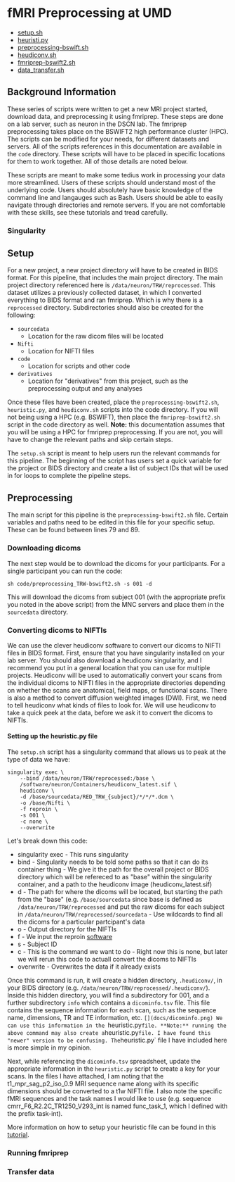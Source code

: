 # fMRI Preprocessing at UMD

- [setup.sh](https://github.com/hspopal/tutorials/blob/main/neuroimaging/umd_preprocessing/code/setup.sh)
- [heuristi.py]()
- [preprocessing-bswift.sh]()
- [heudiconv.sh]()
- [fmriprep-bswift2.sh]()
- [data_transfer.sh]()

## Background Information
These series of scripts were written to get a new MRI project started, download data, and preprocessing it using fmriprep. These steps are done on a lab server, such as neuron in the DSCN lab. The fmriprep preprocessing takes place on the BSWIFT2 high performance cluster (HPC). The scripts can be modified for your needs, for different datasets and servers. All of the scripts references in this documentation are available in the `code` directory. These scripts will have to be placed in specific locations for them to work together. All of those details are noted below.

These scripts are meant to make some tedius work in processing your data more streamlined. Users of these scripts should understand most of the underlying code. Users should absolutely have basic knowledge of the command line and langauges such as Bash. Users should be able to easily navigate through directories and remote servers. If you are not comfortable with these skills, see these tutorials and tread carefully. 

### Singularity


## Setup
For a new project, a new project directory will have to be created in BIDS format. For this pipeline, that includes the main project directory. The main project directory referenced here is `/data/neuron/TRW/reprocessed`. This dataset utilizes a previously collected dataset, in which I converted everything to BIDS format and ran fmriprep. Which is why there is a `reprocessed` directory. Subdirectories should also be created for the following:
- `sourcedata`
    - Location for the raw dicom files will be located
- `Nifti`
    - Location for NIFTI files
- `code`
    - Location for scripts and other code
- `derivatives`
    - Location for "derivatives" from this project, such as the preprocessing output and any analyses 

Once these files have been created, place the `preprocessing-bswift2.sh`, `heuristic.py`, and `heudiconv.sh` scripts into the code directory. If you will not being using a HPC (e.g. BSWIFT), then place the `fmriprep-bswift2.sh` script in the code directory as well. **Note:** this documentation assumes that you will be using a HPC for fmriprep preprocessing. If you are not, you will have to change the relevant paths and skip certain steps. 

The `setup.sh` script is meant to help users run the relevant commands for this pipeline. The beginning of the script has users set a quick variable for the project or BIDS directory and create a list of subject IDs that will be used in for loops to complete the pipeline steps. 


## Preprocessing
The main script for this pipeline is the `preprocessing-bswift2.sh` file. Certain variables and paths need to be edited in this file for your specific setup. These can be found between lines 79 and 89. 

### Downloading dicoms
The next step would be to download the dicoms for your participants. For a single participant you can run the code:
```
sh code/preprocessing_TRW-bswift2.sh -s 001 -d
```
This will download the dicoms from subject 001 (with the appropriate prefix you noted in the above script) from the MNC servers and place them in the `sourcedata` directory.


### Converting dicoms to NIFTIs
We can use the clever heudiconv software to convert our dicoms to NIFTI files in BIDS format. First, ensure that you have singularity installed on your lab server. You should also download a heudiconv singularity, and I recommend you put in a general location that you can use for multiple projects. Heudiconv will be used to automatically convert your scans from the individual dicoms to NIFTI files in the appropriate directories depending on whether the scans are anatomical, field maps, or functional scans. There is also a method to convert diffusion weighted images (DWI). First, we need to tell heudiconv what kinds of files to look for. We will use heudiconv to take a quick peek at the data, before we ask it to convert the dicoms to NIFTIs.

#### Setting up the heuristic.py file
The `setup.sh` script has a singularity command that allows us to peak at the type of data we have:
```
singularity exec \
    --bind /data/neuron/TRW/reprocessed:/base \
    /software/neuron/Containers/heudiconv_latest.sif \
    heudiconv \
    -d /base/sourcedata/RED_TRW_{subject}/*/*/*.dcm \
    -o /base/Nifti \
    -f reproin \
    -s 001 \
    -c none \
    --overwrite 
```
Let's break down this code:
- singularity exec
      - This runs singularity
- bind
      - Singularity needs to be told some paths so that it can do its container thing
      - We give it the path for the overall project or BIDS directory which will be refereced to as "base" within the singularity container, and a path to the heudiconv image (heudiconv_latest.sif)
- d
      - The path for where the dicoms will be located, but starting the path from the "base" (e.g. `/base/sourcedata` since base is defined as `/data/neuron/TRW/reprocessed` and put the raw dicoms for each subject in `/data/neuron/TRW/reprocessed/sourcedata`
      - Use wildcards to find all the dicoms for a particular partcipant's data
- o
      - Output directory for the NIFTIs
- f
      - We input the reproin [software](https://github.com/ReproNim/reproin)
- s
      - Subject ID
- c
      - This is the command we want to do
      - Right now this is none, but later we will rerun this code to actuall convert the dicoms to NIFTIs
- overwrite
      - Overwrites the data if it already exists

Once this command is run, it will create a hidden directory, `.heudiconv/`, in your BIDS directory (e.g. `/data/neuron/TRW/reprocessed/.heudiconv/`). Inside this hidden directory, you will find a subdirectory for 001, and a further subdirectory `info` which contains a `dicominfo.tsv` file. This file contains the sequence information for each scan, such as the sequence name, dimensions, TR and TE information, etc. 
`[](docs/dicominfo.png)
We can use this information in the `heuristic.py` file. **Note:** running the above command may also create a `heuristic.py` file. I have found this "newer" version to be confusing. The `heuristic.py` file I have included here is more simple in my opinion. 

Next, while referencing the `dicominfo.tsv` spreadsheet, update the appropriate information in the `heuristic.py` script to create a key for your scans. In the files I have attached, I am noting that the t1_mpr_sag_p2_iso_0.9 MRI sequence name along with its specific dimensions should be converted to a t1w NIFTI file. I also note the specific fMRI sequences and the task names I would like to use (e.g. sequence cmrr_F6_R2.2C_TR1250_V293_int is named func_task_1, which I defined with the prefix task-int). 

More information on how to setup your heuristic file can be found in this [tutorial]().



### Running fmriprep


### Transfer data


